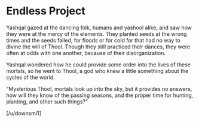  

# Endless Project

Yashqal gazed at the dancing folk, humans and yashool alike, and saw how they were at the mercy of the elements. They planted seeds at the wrong times and the seeds failed, for floods or for cold for that had no way to divine the will of Thool. Though they still practiced their dances, they were often at odds with one another, because of their disorganization. 

Yashqal wondered how he could provide some order into the lives of these mortals, so he went to Thool, a god who knew a little something about the cycles of the world. 

“Mysterious Thool, mortals look up into the sky, but it provides no answers, how will they know of the passing seasons, and the proper time for hunting, planting, and other such things?”

\[/u/downsmi1\]